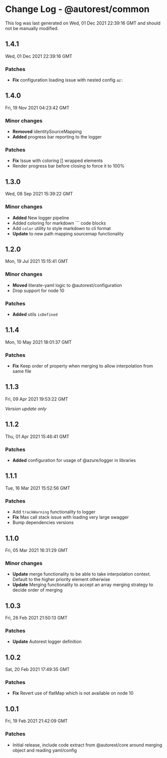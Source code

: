 # Change Log - @autorest/common

This log was last generated on Wed, 01 Dec 2021 22:39:16 GMT and should not be manually modified.

## 1.4.1
Wed, 01 Dec 2021 22:39:16 GMT

### Patches

- **Fix** configuration loading issue with nested config `az:`

## 1.4.0
Fri, 19 Nov 2021 04:23:42 GMT

### Minor changes

- **Removed** identitySourceMapping
- **Added** progress bar reporting to the logger

### Patches

- **Fix** Issue with coloring [] wrapped elements
- Render progress bar before closing to force it to 100%

## 1.3.0
Wed, 08 Sep 2021 15:39:22 GMT

### Minor changes

- **Added** New logger pipeline
- Added coloring for markdown ``` code blocks
- Add `color` utility to style markdown to cli format
- **Update** to new path mapping sourcemap functionality

## 1.2.0
Mon, 19 Jul 2021 15:15:41 GMT

### Minor changes

- **Moved** literate-yaml logic to @autorest/configuration
- Drop support for node 10

### Patches

- **Added** utils `isDefined`

## 1.1.4
Mon, 10 May 2021 18:01:37 GMT

### Patches

- **Fix** Keep order of property when merging to allow interpolation from same file

## 1.1.3
Fri, 09 Apr 2021 19:53:22 GMT

_Version update only_

## 1.1.2
Thu, 01 Apr 2021 15:46:41 GMT

### Patches

- **Added** configuration for usage of @azure/logger in libraries

## 1.1.1
Tue, 16 Mar 2021 15:52:56 GMT

### Patches

- Add `trackWarning` functionality to logger
- **Fix** Max call stack issue with loading very large swagger
- Bump dependencies versions

## 1.1.0
Fri, 05 Mar 2021 16:31:29 GMT

### Minor changes

- **Update** merge functionality to be able to take interpolation context. Default to the higher priority element otherwise
- **Update** Merging functionality to accept an array merging strategy to decide order of merging

## 1.0.3
Fri, 26 Feb 2021 21:50:13 GMT

### Patches

- **Update** Autorest logger definition

## 1.0.2
Sat, 20 Feb 2021 17:49:35 GMT

### Patches

- **Fix** Revert use of flatMap which is not available on node 10

## 1.0.1
Fri, 19 Feb 2021 21:42:09 GMT

### Patches

- Initial release, include code extract from @autorest/core around merging object and reading yaml/config

